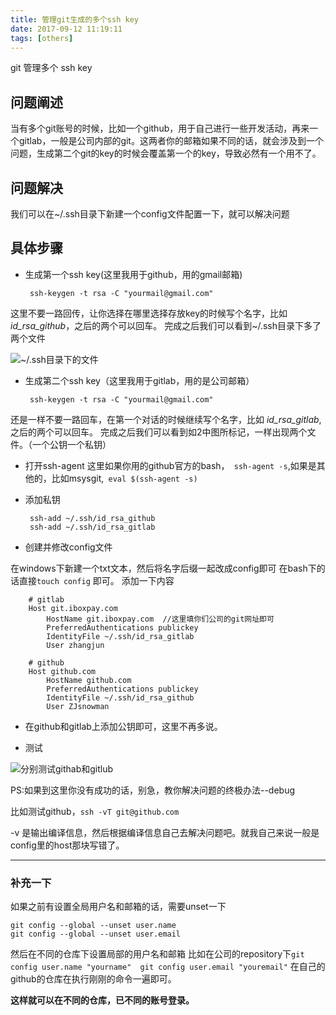 ```yaml
---
title: 管理git生成的多个ssh key
date: 2017-09-12 11:19:11
tags: [others]
---
```

git 管理多个 ssh key<!--more-->

## 问题阐述
当有多个git账号的时候，比如一个github，用于自己进行一些开发活动，再来一个gitlab，一般是公司内部的git。这两者你的邮箱如果不同的话，就会涉及到一个问题，生成第二个git的key的时候会覆盖第一个的key，导致必然有一个用不了。
## 问题解决
我们可以在~/.ssh目录下新建一个config文件配置一下，就可以解决问题
## 具体步骤

-  生成第一个ssh key(这里我用于github，用的gmail邮箱)


        ssh-keygen -t rsa -C "yourmail@gmail.com"

这里不要一路回传，让你选择在哪里选择存放key的时候写个名字，比如 *id_rsa_github*，之后的两个可以回车。
完成之后我们可以看到~/.ssh目录下多了两个文件

![~/.ssh目录下的文件](https://blog-image-1257302654.cos.ap-guangzhou.myqcloud.com/2018-08-24-044402.jpg)

-  生成第二个ssh key（这里我用于gitlab，用的是公司邮箱）

        ssh-keygen -t rsa -C "yourmail@gmail.com"
还是一样不要一路回车，在第一个对话的时候继续写个名字，比如 *id_rsa_gitlab*,之后的两个可以回车。
完成之后我们可以看到如2中图所标记，一样出现两个文件。（一个公钥一个私钥）
-  打开ssh-agent
这里如果你用的github官方的bash，` ssh-agent -s`,如果是其他的，比如msysgit,` eval $(ssh-agent -s)`

-  添加私钥

        ssh-add ~/.ssh/id_rsa_github
        ssh-add ~/.ssh/id_rsa_gitlab

-  创建并修改config文件

在windows下新建一个txt文本，然后将名字后缀一起改成config即可
在bash下的话直接` touch config ` 即可。
添加一下内容

        # gitlab
        Host git.iboxpay.com
            HostName git.iboxpay.com  //这里填你们公司的git网址即可
            PreferredAuthentications publickey
            IdentityFile ~/.ssh/id_rsa_gitlab
            User zhangjun

        # github
        Host github.com
            HostName github.com
            PreferredAuthentications publickey
            IdentityFile ~/.ssh/id_rsa_github
            User ZJsnowman

- 在github和gitlab上添加公钥即可，这里不再多说。

- 测试

![分别测试githab和gitlub](https://blog-image-1257302654.cos.ap-guangzhou.myqcloud.com/2018-08-24-044413.jpg)

PS:如果到这里你没有成功的话，别急，教你解决问题的终极办法--debug

比如测试github，` ssh -vT git@github.com `    

-v 是输出编译信息，然后根据编译信息自己去解决问题吧。就我自己来说一般是config里的host那块写错了。

----------
### 补充一下
如果之前有设置全局用户名和邮箱的话，需要unset一下

    git config --global --unset user.name
    git config --global --unset user.email

然后在不同的仓库下设置局部的用户名和邮箱
比如在公司的repository下` git config user.name "yourname"  git config user.email "youremail" ` 在自己的github的仓库在执行刚刚的命令一遍即可。

**这样就可以在不同的仓库，已不同的账号登录。**
